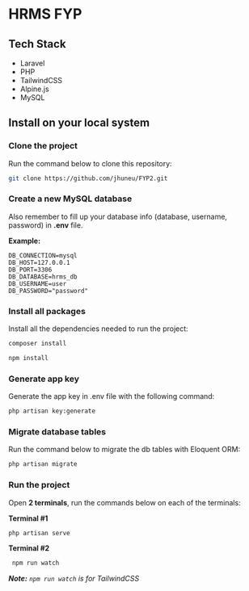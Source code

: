 
# HRMS FYP
## Tech Stack
- Laravel
- PHP
- TailwindCSS
- Alpine.js
- MySQL

## Install on your local system
### Clone the project
Run the command below to clone this repository:
```bash
git clone https://github.com/jhuneu/FYP2.git
```

### Create a new MySQL database
Also remember to fill up your database info (database, username, password) in **.env** file.

 **Example:** 
 ```
 DB_CONNECTION=mysql 
 DB_HOST=127.0.0.1 
 DB_PORT=3306 
 DB_DATABASE=hrms_db 
 DB_USERNAME=user 
 DB_PASSWORD="password"
 ```
 
 ### Install all packages
Install all the dependencies needed to run the project:

```bash
composer install
```
 
```bash
npm install
```

### Generate app key
Generate the app key in .env file with the following command:

```bash
php artisan key:generate
```
 
 ### Migrate database tables
 Run the command below to migrate the db tables with Eloquent ORM:
 ```bash
 php artisan migrate
 ```

### Run the project
 Open **2 terminals**, run the commands below on each of the terminals:
 
 **Terminal #1**
 ```bash
 php artisan serve
 ```

**Terminal #2** 
```bash
 npm run watch
 ```

***Note:** `npm run watch` is for TailwindCSS*
